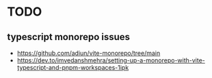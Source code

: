 
# TODO

## typescript monorepo issues
- https://github.com/adiun/vite-monorepo/tree/main
- https://dev.to/imvedanshmehra/setting-up-a-monorepo-with-vite-typescript-and-pnpm-workspaces-1ipk
